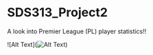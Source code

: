 # SDS313_Project2

A look into Premier League (PL) player statistics!!

![Alt Text](![Alt Text](https://media.giphy.com/media/vFKqnCdLPNOKc/giphy.gif))

